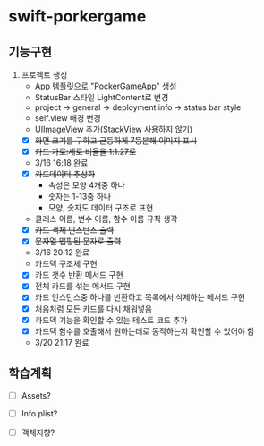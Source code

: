 # swift-porkergame

## 기능구현
1. 프로젝트 생성
    - App 템플릿으로 "PockerGameApp" 생성
    - StatusBar 스타일 LightContent로 변경
	- project -> general -> deployment info -> status bar style
    - self.view 배경 변경
    - UIImageView 추가(StackView 사용하지 않기)
    - [x] ~~화면 크기를 구하고 균등하게 7등분해 이미지 표시~~
    - [x] ~~카드 가로:세로 비율을 1:1.27로~~
    - 3/16 16:18 완료
    - [x] ~~카드데이터 추상화~~
        - 속성은 모양 4개중 하나
        - 숫자는 1-13중 하나
        - 모양, 숫자도 데이터 구조로 표현
    - 클래스 이름, 변수 이름, 함수 이름 규칙 생각
    - [x] ~~카드 객체 인스턴스 출력~~
    - [x] ~~문자열 맵핑된 문자로 출력~~
    - 3/16 20:12 완료
    - 카드덱 구조체 구현
    - [x] 카드 갯수 반환 메서드 구현
    - [x] 전체 카드를 섞는 메서드 구현
    - [x] 카드 인스턴스중 하나를 반환하고 목록에서 삭제하는 메서드 구현
    - [x] 처음처럼 모든 카드를 다시 채워넣음
    - [x] 카드덱 기능을 확인할 수 있는 테스트 코드 추가
    - [x] 카드덱 함수를 호출해서 원하는데로 동작하는지 확인할 수 있어야 함
    - 3/20 21:17 완료
## 학습계획
- [ ] Assets?
- [ ] Info.plist?
- [ ] 객체지향?

